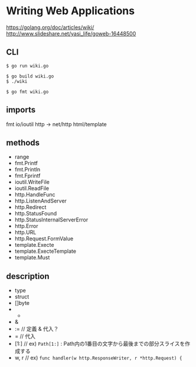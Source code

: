 # Writing Web Applications
https://golang.org/doc/articles/wiki/
http://www.slideshare.net/yasi_life/goweb-16448500

## CLI

```
$ go run wiki.go

$ go build wiki.go
$ ./wiki

$ go fmt wiki.go
```

## imports
fmt
io/ioutil
http -> net/http
html/template

## methods

- range
- fmt.Printf
- fmt.Println
- fmt.Fprintf
- ioutil.WriteFile
- ioutil.ReadFile
- http.HandleFunc
- http.ListenAndServer
- http.Redirect
- http.StatusFound
- http.StatusInternalServerError
- http.Error
- http.URL
- http.Request.FormValue
- template.Execte
- template.ExecteTemplate
- template.Must

## description
- type
- struct
- []byte
- *
- &
- := // 定義 & 代入？
- = // 代入
- [1:] // ex) ```Path[1:]``` : Path内の1番目の文字から最後までの部分スライスを作成する
- w, r // ex) ```func handler(w http.ResponseWriter, r *http.Request) {```

